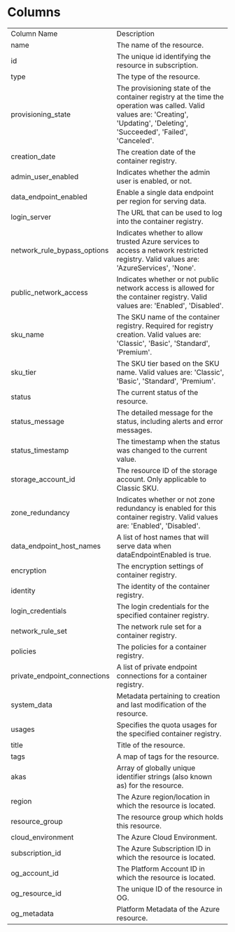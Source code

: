 # Columns  

<table>
	<tr><td>Column Name</td><td>Description</td></tr>
	<tr><td>name</td><td>The name of the resource.</td></tr>
	<tr><td>id</td><td>The unique id identifying the resource in subscription.</td></tr>
	<tr><td>type</td><td>The type of the resource.</td></tr>
	<tr><td>provisioning_state</td><td>The provisioning state of the container registry at the time the operation was called. Valid values are: &#39;Creating&#39;, &#39;Updating&#39;, &#39;Deleting&#39;, &#39;Succeeded&#39;, &#39;Failed&#39;, &#39;Canceled&#39;.</td></tr>
	<tr><td>creation_date</td><td>The creation date of the container registry.</td></tr>
	<tr><td>admin_user_enabled</td><td>Indicates whether the admin user is enabled, or not.</td></tr>
	<tr><td>data_endpoint_enabled</td><td>Enable a single data endpoint per region for serving data.</td></tr>
	<tr><td>login_server</td><td>The URL that can be used to log into the container registry.</td></tr>
	<tr><td>network_rule_bypass_options</td><td>Indicates whether to allow trusted Azure services to access a network restricted registry. Valid values are: &#39;AzureServices&#39;, &#39;None&#39;.</td></tr>
	<tr><td>public_network_access</td><td>Indicates whether or not public network access is allowed for the container registry. Valid values are: &#39;Enabled&#39;, &#39;Disabled&#39;.</td></tr>
	<tr><td>sku_name</td><td>The SKU name of the container registry. Required for registry creation. Valid values are: &#39;Classic&#39;, &#39;Basic&#39;, &#39;Standard&#39;, &#39;Premium&#39;.</td></tr>
	<tr><td>sku_tier</td><td>The SKU tier based on the SKU name. Valid values are: &#39;Classic&#39;, &#39;Basic&#39;, &#39;Standard&#39;, &#39;Premium&#39;.</td></tr>
	<tr><td>status</td><td>The current status of the resource.</td></tr>
	<tr><td>status_message</td><td>The detailed message for the status, including alerts and error messages.</td></tr>
	<tr><td>status_timestamp</td><td>The timestamp when the status was changed to the current value.</td></tr>
	<tr><td>storage_account_id</td><td>The resource ID of the storage account. Only applicable to Classic SKU.</td></tr>
	<tr><td>zone_redundancy</td><td>Indicates whether or not zone redundancy is enabled for this container registry. Valid values are: &#39;Enabled&#39;, &#39;Disabled&#39;.</td></tr>
	<tr><td>data_endpoint_host_names</td><td>A list of host names that will serve data when dataEndpointEnabled is true.</td></tr>
	<tr><td>encryption</td><td>The encryption settings of container registry.</td></tr>
	<tr><td>identity</td><td>The identity of the container registry.</td></tr>
	<tr><td>login_credentials</td><td>The login credentials for the specified container registry.</td></tr>
	<tr><td>network_rule_set</td><td>The network rule set for a container registry.</td></tr>
	<tr><td>policies</td><td>The policies for a container registry.</td></tr>
	<tr><td>private_endpoint_connections</td><td>A list of private endpoint connections for a container registry.</td></tr>
	<tr><td>system_data</td><td>Metadata pertaining to creation and last modification of the resource.</td></tr>
	<tr><td>usages</td><td>Specifies the quota usages for the specified container registry.</td></tr>
	<tr><td>title</td><td>Title of the resource.</td></tr>
	<tr><td>tags</td><td>A map of tags for the resource.</td></tr>
	<tr><td>akas</td><td>Array of globally unique identifier strings (also known as) for the resource.</td></tr>
	<tr><td>region</td><td>The Azure region/location in which the resource is located.</td></tr>
	<tr><td>resource_group</td><td>The resource group which holds this resource.</td></tr>
	<tr><td>cloud_environment</td><td>The Azure Cloud Environment.</td></tr>
	<tr><td>subscription_id</td><td>The Azure Subscription ID in which the resource is located.</td></tr>
	<tr><td>og_account_id</td><td>The Platform Account ID in which the resource is located.</td></tr>
	<tr><td>og_resource_id</td><td>The unique ID of the resource in OG.</td></tr>
	<tr><td>og_metadata</td><td>Platform Metadata of the Azure resource.</td></tr>
</table>
